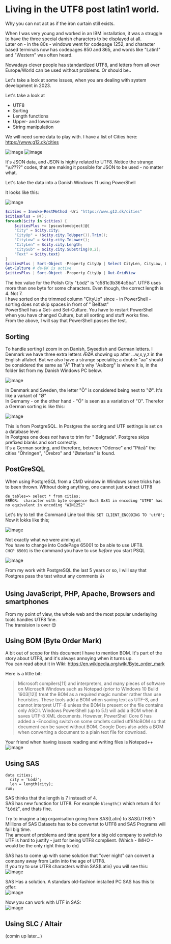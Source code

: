 # Living in the UTF8 post latin1 world.
Why you can not act as if the iron curtain still exists.

When I was very young and worked in an IBM installation, it was a struggle to have the three special danish characters to be displayed at all.  
Later on - in the 80s - windows went for codepage 1252, and character based terminals now has codepages 850 and 865, and words like "Latin1" and "Western" was often heard.

Nowadays clever people has standardized UTF8, and letters from all over Europe/World can be used without problems. Or should be..

Let's take a look at some issues, when you are dealing with system development in 2023.

Let's take a look at
- UTF8
- Sorting
- Length functions
- Upper- and lowercase
- String manipulation

We will need some data to play with. I have a list of Cities here: https://www.g12.dk/cities

![image](https://github.com/ThorkilG12/Living-in-the-UTF8-post-latin1-world/assets/12120277/6556f4c9-7640-4ffc-915a-98fbe1f118b8)
![image](https://github.com/ThorkilG12/Living-in-the-UTF8-post-latin1-world/assets/12120277/ec7528a5-e55d-4445-b865-5b10ee57c261)

It's JSON data, and JSON is highly related to UTF8. Notice the strange "\u????" codes, that are making it possible for JSON to be used - no matter what.

Let's take the data into a Danish Windows 11 using PowerShell

It looks like this:

![image](https://github.com/ThorkilG12/Living-in-the-UTF8-post-latin1-world/assets/12120277/58ef45fc-1299-4a8c-93db-4925e2ee2590)

``` PowerShell
$cities = Invoke-RestMethod -Uri "https://www.g12.dk/cities"
$citiesPlus = @();
foreach($city in $cities) {
    $citiesPlus += [pscustomobject]@{
    "City" = $city.city; 
    "CityUp" = ($city.city.ToUpper()).Trim(); 
    "CityLow" = $city.city.ToLower(); 
    "CityLen" = $city.city.Length; 
    "CitySub" = $city.city.Substring(0,2); 
    "Text" = $city.text}
}
$citiesPlus | Sort-Object -Property CityUp | Select CityLen, CityLow, CityUp, CitySub
Get-Culture # da-DK is active
$citiesPlus | Sort-Object -Property CityUp | Out-GridView
``` 
The hex value for the Polish City "Łódź" is "c581c3b364c5ba". UTF8 uses more than one byte for some characters. Even though, the correct length is 4. Not 7.  
I have sorted on the trimmed column "CityUp" since - in PowerShell - sorting does not skip spaces in front of " Belfast"  
PowerShell has a Get- and Set-Culture. You have to restart PowerShell when you have changed Culture, but all sorting and stuff works fine.  
From the above, I will say that PowerShell passes the test.
## Sorting
To handle sorting I zoom in on Danish, Sweedish and German letters.
I Denmark we have three extra letters ÆØÅ showing up after ...w,x,y,z in the English alfabet. But we also have a strange speciality; a double "aa" should be considered the same as "Å"
That's why "Aalborg" is where it is, in the folder list from my Danish Windows PC below.

![image](https://github.com/ThorkilG12/Living-in-the-UTF8-post-latin1-world/assets/12120277/c8943469-58c0-461e-b196-b3720eb414de)

In Denmark and Sweden, the letter "Ö" is considered being next to "Ø". It's like a variant of "Ø"  
In Gernamy - on the other hand - "Ö" is seen as a variation of "O". Therefor a German sorting is like this:

![image](https://github.com/ThorkilG12/Living-in-the-UTF8-post-latin1-world/assets/12120277/97b23935-a5df-472b-b38e-ab6fa13ce3e9)

This is from PostgreSQL. In Postgres the sorting and UTF settings is set on a database level.  
In Postgres one does *not* have to trim for " Belgrade". Postgres skips prefixed blanks and sort correctly.  
It's a German sorting, and therefore, between "Odense" and "Piteå" the cities "Öhringen", "Örebro" and "Østerlars" is found.

## PostGreSQL
When using PostgreSQL from a CMD window in Windows some tricks has to been thrown.
WIthout doing anything, one cannot just extract UTF8
``` CMD
de_tables=> select * from cities;
ERROR:  character with byte sequence 0xc5 0x81 in encoding "UTF8" has no equivalent in encoding "WIN1252"
```
Let's try to tell the Command Line tool this: `SET CLIENT_ENCODING TO 'utf8';`
Now it lokks like this;

![image](https://github.com/ThorkilG12/Living-in-the-UTF8-post-latin1-world/assets/12120277/236074f7-d9b9-4b15-9cfb-669623186946)

Not exactly what we were aiming at.  
You have to change into CodePage 65001 to be able to use UFT8.  
`CHCP 65001` is the command you have to use *before* you start PSQL

![image](https://github.com/ThorkilG12/Living-in-the-UTF8-post-latin1-world/assets/12120277/347dee85-efa1-44f3-ab17-75bb21051d04)

From my work with PostgreSQL the last 5 years or so, I will say that Postgres pass the test witout any comments 👍

## Using JavaScript, PHP, Apache, Browsers and smartphones
From my point of view, the whole web and the most popular underlaying tools handles UTF8 fine.  
The transision is over 😊

## Using BOM (Byte Order Mark)
A bit out of scope for this document I have to mention BOM. It's part of the story about UTF8, and it's always annoying when it turns up.  
You can read about it in Wiki: https://en.wikipedia.org/wiki/Byte_order_mark  

Here is a little bit:
> Microsoft compilers[11] and interpreters, and many pieces of software on Microsoft Windows such as Notepad (prior to Windows 10 Build 1903[12]) treat the BOM as a required magic number rather than use heuristics. These tools add a BOM when saving text as UTF-8, and cannot interpret UTF-8 unless the BOM is present or the file contains only ASCII. Windows PowerShell (up to 5.1) will add a BOM when it saves UTF-8 XML documents. However, PowerShell Core 6 has added a -Encoding switch on some cmdlets called utf8NoBOM so that document can be saved without BOM. Google Docs also adds a BOM when converting a document to a plain text file for download. 

Your friend when having issues reading and writing files is Notepad++  
![image](https://github.com/ThorkilG12/Living-in-the-UTF8-post-latin1-world/assets/12120277/8814aff2-e8c4-45ad-9d1e-c67e3bbdb9f0)


## Using SAS 
``` sas
data cities;
  city = 'Łódź';
  len = length(city);
run;
```
SAS thinks that the length is 7 insteadt of 4.  
SAS has new function for UTF8. For example `klength()` which return 4 for "Łódź", and thats fine.  

Try to imagine a big organisation going from SAS(Latin) to SAS(UTF8) ?  
Millions of SAS Datasets has to be convertet to UTF8 and SAS Programs will fail big time.  
The amount of problems and time spent for a big old company to switch to UTF is hard to justify - just for being UTF8 complient. (Which - IMHO - would be the only right thing to do)  

SAS has to come up with some solution that "over night" can convert a company away from Latin into the age of UTF8.  
If you try to use UTF8 characters within SAS(Latin) you will see this:  
![image](https://github.com/ThorkilG12/Living-in-the-UTF8-post-latin1-world/assets/12120277/84790cab-c7a0-4d0f-bafc-5f0fc54941e4)

SAS Has a solution. A standars old-fashion installed PC SAS has this to offer:  
![image](https://github.com/ThorkilG12/Living-in-the-UTF8-post-latin1-world/assets/12120277/e4cdf500-c0e8-449e-9447-cd24b5d86e3e)

Now you can work with UTF in SAS:  
![image](https://github.com/ThorkilG12/Living-in-the-UTF8-post-latin1-world/assets/12120277/2cdc419c-0dde-42d6-a4ce-0d0982ffddb9)

## Using SLC / Altair
(comin up later...)
